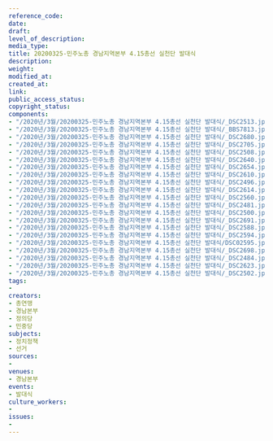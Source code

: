 ```yaml
---
reference_code: 
date: 
draft: 
level_of_description: 
media_type: 
title: 20200325-민주노총 경남지역본부 4.15총선 실천단 발대식
description: 
weight: 
modified_at: 
created_at: 
link: 
public_access_status: 
copyright_status: 
components:
- "/2020년/3월/20200325-민주노총 경남지역본부 4.15총선 실천단 발대식/_DSC2513.jpg"
- "/2020년/3월/20200325-민주노총 경남지역본부 4.15총선 실천단 발대식/_BBS7813.jpg"
- "/2020년/3월/20200325-민주노총 경남지역본부 4.15총선 실천단 발대식/_DSC2680.jpg"
- "/2020년/3월/20200325-민주노총 경남지역본부 4.15총선 실천단 발대식/_DSC2705.jpg"
- "/2020년/3월/20200325-민주노총 경남지역본부 4.15총선 실천단 발대식/_DSC2508.jpg"
- "/2020년/3월/20200325-민주노총 경남지역본부 4.15총선 실천단 발대식/_DSC2640.jpg"
- "/2020년/3월/20200325-민주노총 경남지역본부 4.15총선 실천단 발대식/_DSC2654.jpg"
- "/2020년/3월/20200325-민주노총 경남지역본부 4.15총선 실천단 발대식/_DSC2610.jpg"
- "/2020년/3월/20200325-민주노총 경남지역본부 4.15총선 실천단 발대식/_DSC2496.jpg"
- "/2020년/3월/20200325-민주노총 경남지역본부 4.15총선 실천단 발대식/_DSC2614.jpg"
- "/2020년/3월/20200325-민주노총 경남지역본부 4.15총선 실천단 발대식/_DSC2560.jpg"
- "/2020년/3월/20200325-민주노총 경남지역본부 4.15총선 실천단 발대식/_DSC2481.jpg"
- "/2020년/3월/20200325-민주노총 경남지역본부 4.15총선 실천단 발대식/_DSC2500.jpg"
- "/2020년/3월/20200325-민주노총 경남지역본부 4.15총선 실천단 발대식/_DSC2691.jpg"
- "/2020년/3월/20200325-민주노총 경남지역본부 4.15총선 실천단 발대식/_DSC2588.jpg"
- "/2020년/3월/20200325-민주노총 경남지역본부 4.15총선 실천단 발대식/_DSC2594.jpg"
- "/2020년/3월/20200325-민주노총 경남지역본부 4.15총선 실천단 발대식/DSC02595.jpg"
- "/2020년/3월/20200325-민주노총 경남지역본부 4.15총선 실천단 발대식/_DSC2698.jpg"
- "/2020년/3월/20200325-민주노총 경남지역본부 4.15총선 실천단 발대식/_DSC2484.jpg"
- "/2020년/3월/20200325-민주노총 경남지역본부 4.15총선 실천단 발대식/_DSC2623.jpg"
- "/2020년/3월/20200325-민주노총 경남지역본부 4.15총선 실천단 발대식/_DSC2502.jpg"
tags:
- 
creators:
- 총연맹
- 경남본부
- 정의당
- 민중당
subjects:
- 정치정책
- 선거
sources:
- 
venues:
- 경남본부
events:
- 발대식
culture_workers:
- 
issues:
- 
---
```

